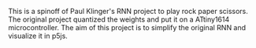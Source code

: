 This is a spinoff of Paul Klinger's RNN project to play rock paper scissors. The original project quantized the weights and put it on a ATtiny1614 microcontroller. The aim of this project is to simplify the original RNN and visualize it in p5js.